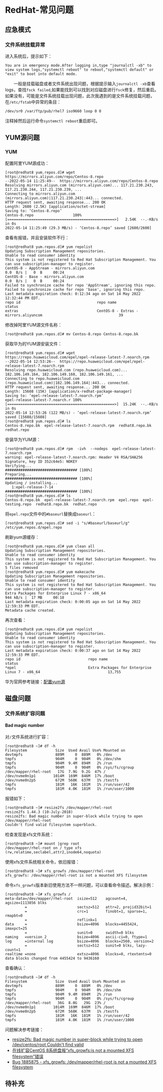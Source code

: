 # RedHat-常见问题
## 应急模式
### 文件系统挂载异常
进入系统后，提示如下：
```
You are in emergency mode.After logging in,type "journalctl -xb" to view system logs,"systemctl reboot" to reboot,"systemctl default" or "exit" to boot into default mode.
```
&#8195;&#8195;一般是挂载磁盘或者文件系统出现问题，根据提示输入`journalctl -xb`查看logs，查找`fsck failed`,如果能找到可以找到对应磁盘进行`fsck`修复，然后重启。如果没有，可能是文件系统挂载出现问题，此次我遇到的是文件系统挂载问题，在`/etc/fstab`中异常的条目：
```
/dev/sr0 /var/ftp/pub/rhel7 iso9660 loop 0 0
```
注释掉然后运行命令`systemctl reboot`重启即可。

## YUM源问题
### YUM
配置阿里YUM源成功：
```
[root@redhat8 yum.repos.d]# wget https://mirrors.aliyun.com/repo/Centos-8.repo
--2022-05-14 11:25:49--  https://mirrors.aliyun.com/repo/Centos-8.repo
Resolving mirrors.aliyun.com (mirrors.aliyun.com)... 117.21.230.243, 117.21.230.244, 117.21.230.239, ...
Connecting to mirrors.aliyun.com (mirrors.aliyun.com)|117.21.230.243|:443... connected.
HTTP request sent, awaiting response... 200 OK
Length: 2600 (2.5K) [application/octet-stream]
Saving to: ‘Centos-8.repo’
Centos-8.repo                  100%[=================================================>]   2.54K  --.-KB/s    in 0s      
2022-05-14 11:25:49 (29.3 MB/s) - ‘Centos-8.repo’ saved [2600/2600]
```
查看有报错，并且安装软件不行：
```
[root@redhat8 yum.repos.d]# yum repolist
Updating Subscription Management repositories.
Unable to read consumer identity
This system is not registered to Red Hat Subscription Management. You can use subscription-manager to register.
CentOS-8 - AppStream - mirrors.aliyun.com                                                0.0  B/s |   0  B     00:24    
CentOS-8 - Base - mirrors.aliyun.com                                                     0.0  B/s |   0  B     00:24    
Failed to synchronize cache for repo 'AppStream', ignoring this repo.
Failed to synchronize cache for repo 'base', ignoring this repo.
Last metadata expiration check: 0:12:34 ago on Sat 14 May 2022 12:32:44 PM EDT.
repo id                                   repo name                                                                status
extras                                    CentOS-8 - Extras - mirrors.aliyuncom                                   39
```
修改掉阿里YUM源文件名称：
```
[root@redhat8 yum.repos.d]# mv Centos-8.repo Centos-8.repo.bk
```
获取华为的YUM源安装文件：
```
[root@redhat8 yum.repos.d]# wget  https://repo.huaweicloud.com/epel/epel-release-latest-7.noarch.rpm
--2022-05-14 12:53:26--  https://repo.huaweicloud.com/epel/epel-release-latest-7.noarch.rpm
Resolving repo.huaweicloud.com (repo.huaweicloud.com)... 182.106.149.164, 182.106.149.160, 182.106.149.161, ...
Connecting to repo.huaweicloud.com (repo.huaweicloud.com)|182.106.149.164|:443... connected.
HTTP request sent, awaiting response... 200 OK
Length: 15608 (15K) [application/x-redhat-package-manager]
Saving to: ‘epel-release-latest-7.noarch.rpm’
epel-release-latest-7.noarch.r 100%[=================================================>]  15.24K  --.-KB/s    in 0s      
2022-05-14 12:53:26 (122 MB/s) - ‘epel-release-latest-7.noarch.rpm’ saved [15608/15608]
[root@redhat8 yum.repos.d]# ls
Centos-8.repo.bk  epel-release-latest-7.noarch.rpm  redhat8.repo.bk  redhat.repo
```
安装华为YUM源：
```
[root@redhat8 yum.repos.d]# rpm  -ivh  --nodeps  epel-release-latest-7.noarch.rpm
warning: epel-release-latest-7.noarch.rpm: Header V4 RSA/SHA256 Signature, key ID 352c64e5: NOKEY
Verifying...                          ################################# [100%]
Preparing...                          ################################# [100%]
Updating / installing...
   1:epel-release-7-14                ################################# [100%]
[root@redhat8 yum.repos.d]# ls
Centos-8.repo.bk  epel-release-latest-7.noarch.rpm  epel.repo  epel-testing.repo  redhat8.repo.bk  redhat.repo
```
将`epel.repo`文件中的`#baseurl`替换成`baseurl`：
```
[root@redhat8 yum.repos.d]# sed -i "s/#baseurl/baseurl/g" /etc/yum.repos.d/epel.repo
```
刷新yum源缓存：
```
[root@redhat8 yum.repos.d]# yum clean all
Updating Subscription Management repositories.
Unable to read consumer identity
This system is not registered to Red Hat Subscription Management. You can use subscription-manager to register.
5 files removed
[root@redhat8 yum.repos.d]# yum makecache
Updating Subscription Management repositories.
Unable to read consumer identity
This system is not registered to Red Hat Subscription Management. You can use subscription-manager to register.
Extra Packages for Enterprise Linux 7 - x86_64                                           944 kB/s |  17 MB     00:18    
Last metadata expiration check: 0:00:05 ago on Sat 14 May 2022 12:59:33 PM EDT.
Metadata cache created.
```
再次查看：
```
[root@redhat8 yum.repos.d]# yum repolist
Updating Subscription Management repositories.
Unable to read consumer identity
This system is not registered to Red Hat Subscription Management. You can use subscription-manager to register.
Last metadata expiration check: 0:00:37 ago on Sat 14 May 2022 12:59:33 PM EDT.
repo id                               repo name                                                                    status
*epel                                 Extra Packages for Enterprise Linux 7 - x86_64                               13,755
```
华为官网参考链接：[配置yum源](https://support.huaweicloud.com/prtg-kunpenghpcs/openmind_kunpengcdo_02_0006.html)
## 磁盘问题
### 文件系统扩容问题
#### Bad magic number
对`/`文件系统进行扩容：
```
[root@redhat8 ~]# df -h
Filesystem             Size  Used Avail Use% Mounted on
devtmpfs               889M     0  889M   0% /dev
tmpfs                  904M     0  904M   0% /dev/shm
tmpfs                  904M  9.4M  894M   2% /run
tmpfs                  904M     0  904M   0% /sys/fs/cgroup
/dev/mapper/rhel-root   17G  7.9G  9.2G  47% /
/dev/nvme0n1p1        1014M  169M  846M  17% /boot
/dev/nvme0n2p5         672M  568K  637M   1% /testfs
tmpfs                  181M   16K  181M   1% /run/user/42
tmpfs                  181M  4.0K  181M   1% /run/user/1000
```
报错如下：
```
[root@redhat8 ~]# resize2fs /dev/mapper/rhel-root
resize2fs 1.44.3 (10-July-2018)
resize2fs: Bad magic number in super-block while trying to open /dev/mapper/rhel-root
Couldn't find valid filesystem superblock.
```
检查发现是xfs文件系统：
```
[root@redhat8 ~]# mount |grep root
/dev/mapper/rhel-root on / type xfs (rw,relatime,seclabel,attr2,inode64,noquota)
```
使用xfs文件系统相关命令，依旧报错：
```
[root@redhat8 ~]# xfs_growfs /dev/mapper/rhel-root
xfs_growfs: /dev/mapper/rhel-root is not a mounted XFS filesystem
```
命令`xfs_growfs`版本新旧使用方法不一样问题，可以查看命令描述。解决示例：
```
[root@redhat8 ~]# xfs_growfs /
meta-data=/dev/mapper/rhel-root  isize=512    agcount=4, agsize=1113856 blks
         =                       sectsz=512   attr=2, projid32bit=1
         =                       crc=1        finobt=1, sparse=1, rmapbt=0
         =                       reflink=1
data     =                       bsize=4096   blocks=4455424, imaxpct=25
         =                       sunit=0      swidth=0 blks
naming   =version 2              bsize=4096   ascii-ci=0, ftype=1
log      =internal log           bsize=4096   blocks=2560, version=2
         =                       sectsz=512   sunit=0 blks, lazy-count=1
realtime =none                   extsz=4096   blocks=0, rtextents=0
data blocks changed from 4455424 to 9436160
```
查看确认：
```
[root@redhat8 ~]# df -h
Filesystem             Size  Used Avail Use% Mounted on
devtmpfs               889M     0  889M   0% /dev
tmpfs                  904M     0  904M   0% /dev/shm
tmpfs                  904M  9.4M  894M   2% /run
tmpfs                  904M     0  904M   0% /sys/fs/cgroup
/dev/mapper/rhel-root   36G  8.0G   29G  23% /
/dev/nvme0n1p1        1014M  169M  846M  17% /boot
/dev/nvme0n2p5         672M  568K  637M   1% /testfs
tmpfs                  181M   16K  181M   1% /run/user/42
tmpfs                  181M  4.0K  181M   1% /run/user/1000
```
问题解决参考链接：
- [resize2fs: Bad magic number in super-block while trying to open /dev/centos/root Couldn't find valid](https://blog.csdn.net/yaofengyaofeng/article/details/82353282)
- [在线扩容CentOS 8系统盘报“xfs_growfs:is not a mounted XFS filesystem”错误](https://help.aliyun.com/document_detail/155936.html#:~:text=xfs_growfs%3A%2Fdev%2Fvda1%20is%20not%20a%20mounted,XFS%20filesystem%20%E9%97%AE%E9%A2%98%E5%8E%9F%E5%9B%A0%20%E6%96%B0%E6%97%A7%E7%89%88%E6%9C%AC%E7%9A%84%20xfs_growfs%20%E5%91%BD%E4%BB%A4%E4%BD%BF%E7%94%A8%E9%97%AE%E9%A2%98%E3%80%82)
- [Bug 1885875 - xfs_growfs: /dev/mapper/rhel-root is not a mounted XFS filesystem ](https://bugzilla.redhat.com/show_bug.cgi?id=1885875)

## 待补充